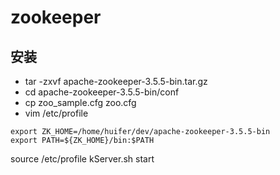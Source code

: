 # zookeeper
## 安装
- tar -zxvf apache-zookeeper-3.5.5-bin.tar.gz
- cd apache-zookeeper-3.5.5-bin/conf
- cp zoo_sample.cfg zoo.cfg
- vim /etc/profile 
```aidl
export ZK_HOME=/home/huifer/dev/apache-zookeeper-3.5.5-bin
export PATH=${ZK_HOME}/bin:$PATH         
```
source /etc/profile
kServer.sh start 